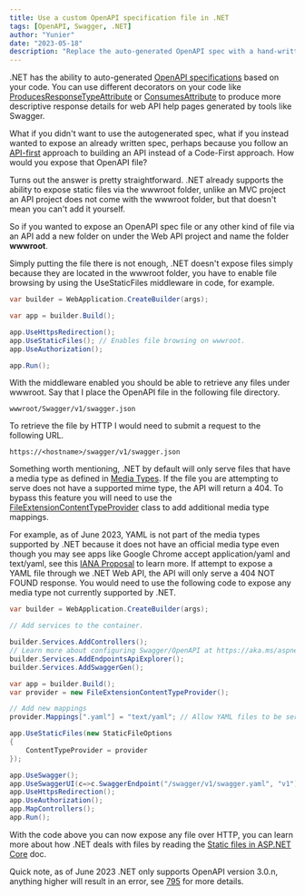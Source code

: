 ```yaml
---
title: Use a custom OpenAPI specification file in .NET
tags: [OpenAPI, Swagger, .NET]
author: "Yunier"
date: "2023-05-18"
description: "Replace the auto-generated OpenAPI spec with a hand-written spec file."
---
```


.NET has the ability to auto-generated [OpenAPI specifications](https://swagger.io/specification/) based on your code. You can use different decorators on your code like [ProducesResponseTypeAttribute](https://learn.microsoft.com/en-us/dotnet/api/microsoft.aspnetcore.mvc.producesresponsetypeattribute?view=aspnetcore-7.0) or [ConsumesAttribute](https://learn.microsoft.com/en-us/dotnet/api/microsoft.aspnetcore.mvc.consumesattribute?view=aspnetcore-7.0) to produce more descriptive response details for web API help pages generated by tools like Swagger.

What if you didn't want to use the autogenerated spec, what if you instead wanted to expose an already written spec, perhaps because you follow an [API-first](https://blog.postman.com/what-is-api-first-design/) approach to building an API instead of a Code-First approach. How would you expose that OpenAPI file?

Turns out the answer is pretty straightforward. .NET already supports the ability to expose static files via the wwwroot folder, unlike an MVC project an API project does not come with the wwwroot folder, but that doesn't mean you can't add it yourself. 

So if you wanted to expose an OpenAPI spec file or any other kind of file via an API add a new folder on under the Web API project and name the folder **wwwroot**.

Simply putting the file there is not enough, .NET doesn't expose files simply because they are located in the wwwroot folder, you have to enable file browsing by using the UseStaticFiles middleware in code, for example.

```C#
var builder = WebApplication.CreateBuilder(args);

var app = builder.Build();

app.UseHttpsRedirection();
app.UseStaticFiles(); // Enables file browsing on wwwroot.
app.UseAuthorization();

app.Run();
```

With the middleware enabled you should be able to retrieve any files under wwwroot. Say that I place the OpenAPI file in the following file directory.

```text
wwwroot/Swagger/v1/swagger.json
```

To retrieve the file by HTTP I would need to submit a request to the following URL.

```text
https://<hostname>/swagger/v1/swagger.json
```

Something worth mentioning, .NET by default will only serve files that have a media type as defined in [Media Types](https://www.iana.org/assignments/media-types/media-types.xhtml). If the file you are attempting to serve does not have a supported mime type, the API will return a 404. To bypass this feature you will need to use the [FileExtensionContentTypeProvider](https://learn.microsoft.com/en-us/dotnet/api/microsoft.aspnetcore.staticfiles.fileextensioncontenttypeprovider?view=aspnetcore-7.0) class to add additional media type mappings. 

For example, as of June 2023, YAML is not part of the media types supported by .NET because it does not have an official media type even though you may see apps like Google Chrome accept application/yaml and text/yaml, see this [IANA Proposal](https://github.com/ietf-wg-httpapi/mediatypes/blob/main/draft-ietf-httpapi-yaml-mediatypes.md) to learn more. If attempt to expose a YAML file through we .NET Web API, the API will only serve a 404 NOT FOUND response. You would need to use the following code to expose any media type not currently supported by .NET.

```C#
var builder = WebApplication.CreateBuilder(args);

// Add services to the container.

builder.Services.AddControllers();
// Learn more about configuring Swagger/OpenAPI at https://aka.ms/aspnetcore/swashbuckle
builder.Services.AddEndpointsApiExplorer();
builder.Services.AddSwaggerGen();

var app = builder.Build();
var provider = new FileExtensionContentTypeProvider();

// Add new mappings
provider.Mappings[".yaml"] = "text/yaml"; // Allow YAML files to be served via HTTP request.

app.UseStaticFiles(new StaticFileOptions
{
    ContentTypeProvider = provider
});

app.UseSwagger();
app.UseSwaggerUI(c=>c.SwaggerEndpoint("/swagger/v1/swagger.yaml", "v1")); // Path to file location.
app.UseHttpsRedirection();
app.UseAuthorization();
app.MapControllers();
app.Run();
```

With the code above you can now expose any file over HTTP, you can learn more about how .NET deals with files by reading the [Static files in ASP.NET Core](https://learn.microsoft.com/en-us/aspnet/core/fundamentals/static-files?view=aspnetcore-7.0) doc. 

Quick note, as of June 2023 .NET only supports OpenAPI version 3.0.n, anything higher will result in an error, see [795](https://github.com/microsoft/OpenAPI.NET/issues/795) for more details.
